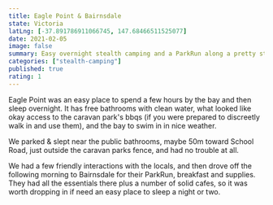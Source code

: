 ```yaml
---
title: Eagle Point & Bairnsdale
state: Victoria
latLng: [-37.891786911066745, 147.68466511525077]
date: 2021-02-05
image: false
summary: Easy overnight stealth camping and a ParkRun along a pretty stretch of river
categories: ["stealth-camping"]
published: true
rating: 1
---
```


Eagle Point was an easy place to spend a few hours by the bay and then sleep overnight. It has free bathrooms with clean water, what looked like okay access to the caravan park's bbqs (if you were prepared to discreetly walk in and use them), and the bay to swim in in nice weather.

We parked & slept near the public bathrooms, maybe 50m toward School Road, just outside the caravan parks fence, and had no trouble at all. 

We had a few friendly interactions with the locals, and then drove off the following morning to Bairnsdale for their ParkRun, breakfast and supplies. They had all the essentials there plus a number of solid cafes, so it was worth dropping in if need an easy place to sleep a night or two.